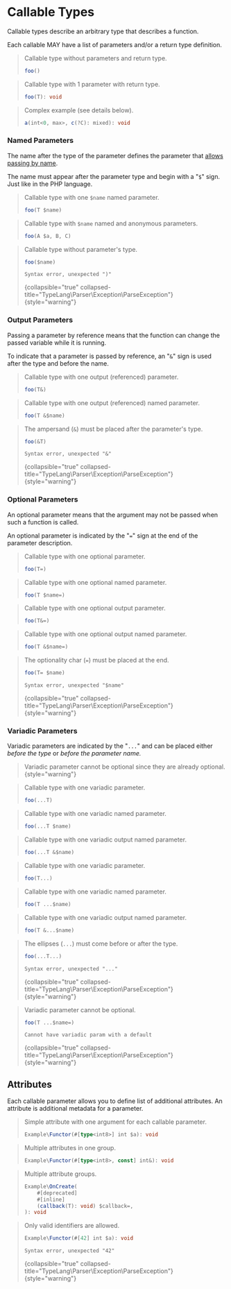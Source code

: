 # Callable Types

<secondary-label ref="phpstan"/>
<secondary-label ref="psalm"/>
<secondary-label ref="storm"/>
<show-structure for="chapter" depth="2"/>

Callable types describe an arbitrary type that describes a function.

Each callable MAY have a list of parameters and/or a return type definition.

> Callable type without parameters and return type.
> ```typescript
> foo()
> ```

> Callable type with 1 parameter with return type.
> ```typescript
> foo(T): void
> ```

> Complex example (see details below).
> ```typescript
> a(int<0, max>, c(?C): mixed): void
> ```


### Named Parameters

<secondary-label ref="phpstan"/>
<secondary-label ref="psalm"/>
<secondary-label ref="storm"/>

The name after the type of the parameter defines the parameter that
[allows passing by name](https://www.php.net/manual/en/functions.arguments.php#functions.named-arguments).

The name must appear after the parameter type and begin with a "`$`" sign.
Just like in the PHP language.

<tabs>
<tab title="Examples">

> Callable type with one `$name` named parameter.
> ```typescript
> foo(T $name)
> ```

> Callable type with `$name` named and anonymous parameters.
> ```typescript
> foo(A $a, B, C)
> ``` 

</tab>
<tab title="Counterexamples">

> Callable type without parameter's type.
> ```typescript
> foo($name)
> ```
> ```
> Syntax error, unexpected ")"
> ```
> {collapsible="true" collapsed-title="TypeLang\Parser\Exception\ParseException"}
> {style="warning"}

</tab>
</tabs>

### Output Parameters

<secondary-label ref="phpstan"/>
<secondary-label ref="psalm"/>
<secondary-label ref="storm"/>

Passing a parameter by reference means that the function can change the passed
variable while it is running.

To indicate that a parameter is passed by reference, an "`&`" sign is used after
the type and before the name.

<tabs>
<tab title="Examples">

> Callable type with one output (referenced) parameter.
> ```typescript
> foo(T&)
> ```

> Callable type with one output (referenced) named parameter.
> ```typescript
> foo(T &$name)
> ```

</tab>
<tab title="Counterexamples">

> The ampersand (`&`) must be placed after the parameter's type.
> ```typescript
> foo(&T)
> ```
> ```
> Syntax error, unexpected "&"
> ```
> {collapsible="true" collapsed-title="TypeLang\Parser\Exception\ParseException"}
> {style="warning"}

</tab>
</tabs>

### Optional Parameters

<secondary-label ref="phpstan"/>
<secondary-label ref="psalm"/>
<secondary-label ref="storm"/>

An optional parameter means that the argument may not be passed when such a
function is called.

An optional parameter is indicated by the "`=`" sign at the end of the
parameter description.

<tabs>
<tab title="Examples">

> Callable type with one optional parameter.
> ```typescript
> foo(T=)
> ```

> Callable type with one optional named parameter.
> ```typescript
> foo(T $name=)
> ```

> Callable type with one optional output parameter.
> ```typescript
> foo(T&=)
> ```

> Callable type with one optional output named parameter.
> ```typescript
> foo(T &$name=)
> ```

</tab>
<tab title="Counterexamples">

> The optionality char (`=`) must be placed at the end.
> ```typescript
> foo(T= $name)
> ```
> ```
> Syntax error, unexpected "$name"
> ```
> {collapsible="true" collapsed-title="TypeLang\Parser\Exception\ParseException"}
> {style="warning"}

</tab>
</tabs>

### Variadic Parameters

<secondary-label ref="phpstan"/>
<secondary-label ref="psalm"/>
<secondary-label ref="storm"/>

Variadic parameters are indicated by the "`...`" and can be placed either
_before the type_ or _before the parameter name._

> Variadic parameter cannot be optional since they are already optional.
{style="warning"}

<tabs>
<tab title="Examples">

> Callable type with one variadic parameter.
> ```typescript
> foo(...T)
> ```

> Callable type with one variadic named parameter.
> ```typescript
> foo(...T $name)
> ```

> Callable type with one variadic output named parameter.
> ```typescript
> foo(...T &$name)
> ```

</tab>
<tab title="Alternative Syntax">

> Callable type with one variadic parameter.
> ```typescript
> foo(T...)
> ```

> Callable type with one variadic named parameter.
> ```typescript
> foo(T ...$name)
> ```

> Callable type with one variadic output named parameter.
> ```typescript
> foo(T &...$name)
> ```

</tab>
<tab title="Counterexamples">

> The ellipses (`...`) must come before or after the type.
> ```typescript
> foo(...T...)
> ```
> ```
> Syntax error, unexpected "..."
> ```
> {collapsible="true" collapsed-title="TypeLang\Parser\Exception\ParseException"}
> {style="warning"}

> Variadic parameter cannot be optional.
> ```typescript
> foo(T ...$name=)
> ```
> ```
> Cannot have variadic param with a default
> ```
> {collapsible="true" collapsed-title="TypeLang\Parser\Exception\ParseException"}
> {style="warning"}

</tab>
</tabs>


## Attributes

<secondary-label ref="1.2"/>

Each callable parameter allows you to define list of additional attributes.
An attribute is additional metadata for a parameter.

<tabs>
<tab title="Examples">

> Simple attribute with one argument for each callable parameter.
> ```typescript
> Example\Functor(#[type<int8>] int $a): void
> ```

> Multiple attributes in one group.
> ```typescript
> Example\Functor(#[type<int8>, const] int&): void
> ```

> Multiple attribute groups.
> ```typescript
> Example\OnCreate(
>     #[deprecated]
>     #[inline]
>     (callback(T): void) $callback=,
> ): void
> ```

</tab>
<tab title="Counterexamples">

> Only valid identifiers are allowed.
> ```typescript
> Example\Functor(#[42] int $a): void
> ```
> ```
> Syntax error, unexpected "42"
> ```
> {collapsible="true" collapsed-title="TypeLang\Parser\Exception\ParseException"}
> {style="warning"}

</tab>
</tabs>